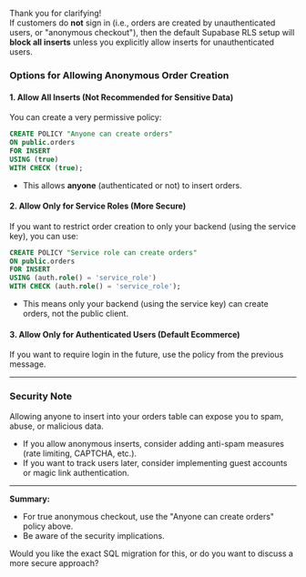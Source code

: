 Thank you for clarifying!  
If customers do **not** sign in (i.e., orders are created by unauthenticated users, or "anonymous checkout"), then the default Supabase RLS setup will **block all inserts** unless you explicitly allow inserts for unauthenticated users.

### Options for Allowing Anonymous Order Creation

#### 1. Allow All Inserts (Not Recommended for Sensitive Data)
You can create a very permissive policy:

```sql
CREATE POLICY "Anyone can create orders"
ON public.orders
FOR INSERT
USING (true)
WITH CHECK (true);
```
- This allows **anyone** (authenticated or not) to insert orders.

#### 2. Allow Only for Service Roles (More Secure)
If you want to restrict order creation to only your backend (using the service key), you can use:

```sql
CREATE POLICY "Service role can create orders"
ON public.orders
FOR INSERT
USING (auth.role() = 'service_role')
WITH CHECK (auth.role() = 'service_role');
```
- This means only your backend (using the service key) can create orders, not the public client.

#### 3. Allow Only for Authenticated Users (Default Ecommerce)
If you want to require login in the future, use the policy from the previous message.

---

### **Security Note**
Allowing anyone to insert into your orders table can expose you to spam, abuse, or malicious data.  
- If you allow anonymous inserts, consider adding anti-spam measures (rate limiting, CAPTCHA, etc.).
- If you want to track users later, consider implementing guest accounts or magic link authentication.

---

**Summary:**  
- For true anonymous checkout, use the "Anyone can create orders" policy above.
- Be aware of the security implications.

Would you like the exact SQL migration for this, or do you want to discuss a more secure approach?
